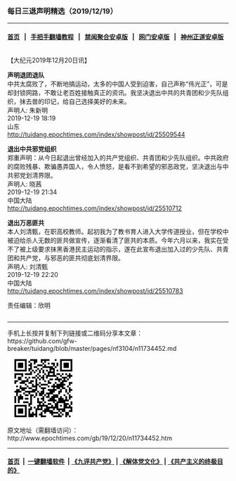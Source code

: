 ### 每日三退声明精选（2019/12/19）
------------------------

#### [首页](https://github.com/gfw-breaker/banned-news/blob/master/README.md) &nbsp;&nbsp;|&nbsp;&nbsp; [手把手翻墙教程](https://github.com/gfw-breaker/guides/wiki) &nbsp;&nbsp;|&nbsp;&nbsp; [禁闻聚合安卓版](https://github.com/gfw-breaker/bn-android) &nbsp;&nbsp;|&nbsp;&nbsp; [网门安卓版](https://github.com/oGate2/oGate) &nbsp;&nbsp;|&nbsp;&nbsp; [神州正道安卓版](https://github.com/SzzdOgate/update) 



<div class="column" id="artbody" itemprop="articleBody">
 <!-- article content begin -->
 <p>
  【大纪元2019年12月20日讯】
 </p>
 <p>
  <strong>
   声明退团退队
  </strong>
  <br/>
  中共太腐败了，不断地搞运动，太多的中国人受到迫害，自己声称“伟光正”，可是却封锁网路，不敢让老百姓接触真正的资讯。我坚决退出中共的共青团和少先队组织，抹去兽的印记，给自己选择美好的未来。
  <br/>
  声明人: 朱新明
  <br/>
  2019-12-19 18:19
  <br/>
  山东
  <br/>
  <a href="http://tuidang.epochtimes.com/index/showpost/id/25509544">
   http://tuidang.epochtimes.com/index/showpost/id/25509544
  </a>
 </p>
 <p>
  <strong>
   退出中共邪党组织
  </strong>
  <br/>
  郑重声明：从今日起退出曾经加入的共产党组织、共青团和少先队组织。中共政府的腐败残暴、欺骗愚弄国人，令人愤怒，是看不到希望的邪恶政党，坚决退出与中共邪党划清界限。
  <br/>
  声明人: 晓茜
  <br/>
  2019-12-19 21:34
  <br/>
  中国大陆
  <br/>
  <a href="http://tuidang.epochtimes.com/index/showpost/id/25510712">
   http://tuidang.epochtimes.com/index/showpost/id/25510712
  </a>
 </p>
 <p>
  <strong>
   退出万恶匪共
  </strong>
  <br/>
  本人刘清甄，在职高校教师。起初我为了教书育人进入大学传道授业，但在学校中被迫给杀人无数的匪共做宣传，逐渐看清了匪共的本质。今年六月以来，我实在受不了被上级要求抹黑香港民主运动的指示，遂在此宣布退出加入过的少先队、共青团和共产党，与邪恶的匪共彻底划清界限。
  <br/>
  声明人: 刘清甄
  <br/>
  2019-12-19 22:20
  <br/>
  中国大陆
  <br/>
  <a href="http://tuidang.epochtimes.com/index/showpost/id/25510783">
   http://tuidang.epochtimes.com/index/showpost/id/25510783
  </a>
 </p>
 <p>
  责任编辑：欣明
 </p>
 <!-- article content end -->
 <div id="below_article_ad">
  <div id="below_article_ad_inner">
  </div>
 </div>
</div>

<hr/>
手机上长按并复制下列链接或二维码分享本文章：<br/>
https://github.com/gfw-breaker/tuidang/blob/master/pages/nf3104/n11734452.md <br/>
<a href='https://github.com/gfw-breaker/tuidang/blob/master/pages/nf3104/n11734452.md'><img src='https://github.com/gfw-breaker/tuidang/blob/master/pages/nf3104/n11734452.md.png'/></a> <br/>
原文地址（需翻墙访问）：http://www.epochtimes.com/gb/19/12/20/n11734452.htm


------------------------
#### [首页](https://github.com/gfw-breaker/banned-news/blob/master/README.md) &nbsp;|&nbsp; [一键翻墙软件](https://github.com/gfw-breaker/nogfw/blob/master/README.md) &nbsp;| [《九评共产党》](https://github.com/gfw-breaker/9ping.md/blob/master/README.md#九评之一评共产党是什么) | [《解体党文化》](https://github.com/gfw-breaker/jtdwh.md/blob/master/README.md) | [《共产主义的终极目的》](https://github.com/gfw-breaker/gczydzjmd.md/blob/master/README.md)


<img src='http://gfw-breaker.win/tuidang/pages/nf3104/n11734452.md' width='0px' height='0px'/>